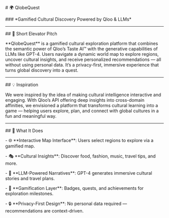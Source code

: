 \# 🌍 QlobeQuest  

\### \*Gamified Cultural Discovery Powered by Qloo \& LLMs\*



---



\## 🚀 Short Elevator Pitch



\*\*QlobeQuest\*\* is a gamified cultural exploration platform that combines the semantic power of Qloo’s Taste AI™ with the generative capabilities of LLMs like GPT-4. Users navigate a dynamic world map to explore regions, uncover cultural insights, and receive personalized recommendations — all without using personal data. It’s a privacy-first, immersive experience that turns global discovery into a quest.



---



\## 💡 Inspiration



We were inspired by the idea of making cultural intelligence interactive and engaging. With Qloo’s API offering deep insights into cross-domain affinities, we envisioned a platform that transforms cultural learning into a game — helping users explore, plan, and connect with global cultures in a fun and meaningful way.



---



\## 🧠 What It Does



\- 🌐 \*\*Interactive Map Interface\*\*: Users select regions to explore via a gamified map.

\- 🎭 \*\*Cultural Insights\*\*: Discover food, fashion, music, travel tips, and more.

\- 🤖 \*\*LLM-Powered Narratives\*\*: GPT-4 generates immersive cultural stories and travel plans.

\- 🧭 \*\*Gamification Layer\*\*: Badges, quests, and achievements for exploration milestones.

\- 🔒 \*\*Privacy-First Design\*\*: No personal data required — recommendations are context-driven.

